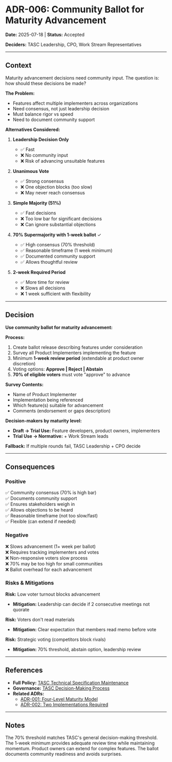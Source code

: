 # ADR-006: Community Ballot for Maturity Advancement

**Date:** 2025-07-18 | **Status:** Accepted

**Deciders:** TASC Leadership, CPO, Work Stream Representatives

---

## Context

Maturity advancement decisions need community input. The question is: how should these decisions be made?

**The Problem:**
- Features affect multiple implementers across organizations
- Need consensus, not just leadership decision
- Must balance rigor vs speed
- Need to document community support

**Alternatives Considered:**

1. **Leadership Decision Only**
   - ✅ Fast
   - ❌ No community input
   - ❌ Risk of advancing unsuitable features

2. **Unanimous Vote**
   - ✅ Strong consensus
   - ❌ One objection blocks (too slow)
   - ❌ May never reach consensus

3. **Simple Majority (51%)**
   - ✅ Fast decisions
   - ❌ Too low bar for significant decisions
   - ❌ Can ignore substantial objections

4. **70% Supermajority with 1-week ballot** ✓
   - ✅ High consensus (70% threshold)
   - ✅ Reasonable timeframe (1 week minimum)
   - ✅ Documented community support
   - ✅ Allows thoughtful review

5. **2-week Required Period**
   - ✅ More time for review
   - ❌ Slows all decisions
   - ❌ 1 week sufficient with flexibility

---

## Decision

**Use community ballot for maturity advancement:**

**Process:**
1. Create ballot release describing features under consideration
2. Survey all Product Implementers implementing the feature
3. Minimum **1-week review period** (extendable at product owner discretion)
4. Voting options: **Approve | Reject | Abstain**
5. **70% of eligible voters** must vote "approve" to advance

**Survey Contents:**
- Name of Product Implementer
- Implementation being referenced
- Which feature(s) suitable for advancement
- Comments (endorsement or gaps description)

**Decision-makers by maturity level:**
- **Draft → Trial Use:** Feature developers, product owners, implementers
- **Trial Use → Normative:** + Work Stream leads

**Fallback:** If multiple rounds fail, TASC Leadership + CPO decide

---

## Consequences

### Positive

✅ Community consensus (70% is high bar)  
✅ Documents community support  
✅ Ensures stakeholders weigh in  
✅ Allows objections to be heard  
✅ Reasonable timeframe (not too slow/fast)  
✅ Flexible (can extend if needed)  

### Negative

❌ Slows advancement (1+ week per ballot)  
❌ Requires tracking implementers and votes  
❌ Non-responsive voters slow process  
❌ 70% may be too high for small communities  
❌ Ballot overhead for each advancement  

### Risks & Mitigations

**Risk:** Low voter turnout blocks advancement
- **Mitigation:** Leadership can decide if 2 consecutive meetings not quorate

**Risk:** Voters don't read materials
- **Mitigation:** Clear expectation that members read memo before vote

**Risk:** Strategic voting (competitors block rivals)
- **Mitigation:** 70% threshold, abstain option, leadership review

---

## References

- **Full Policy:** [TASC Technical Specification Maintenance](../recommendations/TASC%20Technical%20Specification%20Maintenance.md#advancing-from-draft-to-trial-use)
- **Governance:** [TASC Decision-Making Process](../governance/TASC_Governance_and_Leadership_Approved_240825.md#decision-making-process)
- **Related ADRs:**
  - [ADR-001: Four-Level Maturity Model](001-adopt-four-level-maturity-model.md)
  - [ADR-002: Two Implementations Required](002-require-two-implementations-trial-use.md)

---

## Notes

The 70% threshold matches TASC's general decision-making threshold. The 1-week minimum provides adequate review time while maintaining momentum. Product owners can extend for complex features. The ballot documents community readiness and avoids surprises.
